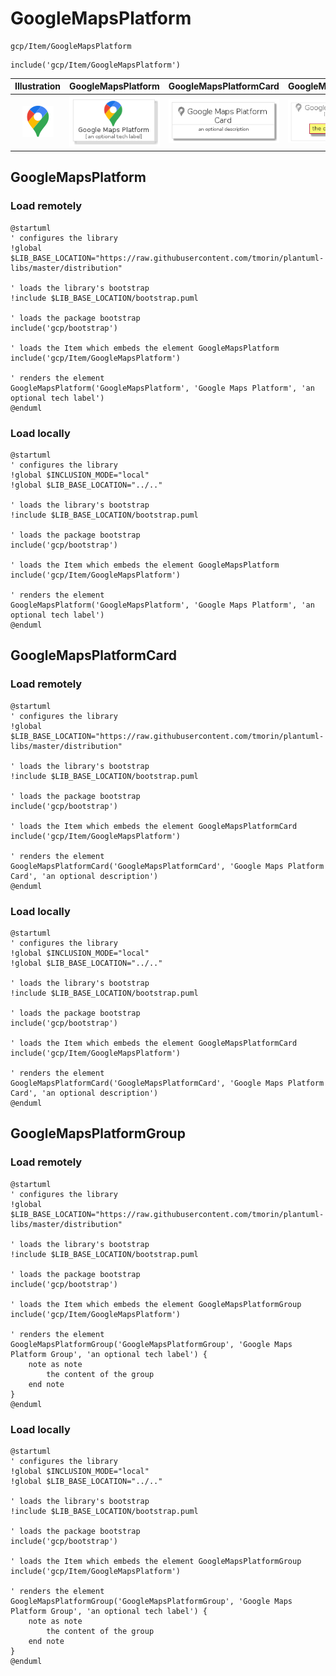 # GoogleMapsPlatform


```text
gcp/Item/GoogleMapsPlatform
```

```text
include('gcp/Item/GoogleMapsPlatform')
```



| Illustration | GoogleMapsPlatform | GoogleMapsPlatformCard | GoogleMapsPlatformGroup |
| :---: | :---: | :---: | :---: |
| ![illustration for Illustration](../../gcp/Item/GoogleMapsPlatform.png) | ![illustration for GoogleMapsPlatform](../../gcp/Item/GoogleMapsPlatform.Local.png) | ![illustration for GoogleMapsPlatformCard](../../gcp/Item/GoogleMapsPlatformCard.Local.png) | ![illustration for GoogleMapsPlatformGroup](../../gcp/Item/GoogleMapsPlatformGroup.Local.png) |




## GoogleMapsPlatform

### Load remotely
```plantuml
@startuml
' configures the library
!global $LIB_BASE_LOCATION="https://raw.githubusercontent.com/tmorin/plantuml-libs/master/distribution"

' loads the library's bootstrap
!include $LIB_BASE_LOCATION/bootstrap.puml

' loads the package bootstrap
include('gcp/bootstrap')

' loads the Item which embeds the element GoogleMapsPlatform
include('gcp/Item/GoogleMapsPlatform')

' renders the element
GoogleMapsPlatform('GoogleMapsPlatform', 'Google Maps Platform', 'an optional tech label')
@enduml
```

### Load locally
```plantuml
@startuml
' configures the library
!global $INCLUSION_MODE="local"
!global $LIB_BASE_LOCATION="../.."

' loads the library's bootstrap
!include $LIB_BASE_LOCATION/bootstrap.puml

' loads the package bootstrap
include('gcp/bootstrap')

' loads the Item which embeds the element GoogleMapsPlatform
include('gcp/Item/GoogleMapsPlatform')

' renders the element
GoogleMapsPlatform('GoogleMapsPlatform', 'Google Maps Platform', 'an optional tech label')
@enduml
```

## GoogleMapsPlatformCard

### Load remotely
```plantuml
@startuml
' configures the library
!global $LIB_BASE_LOCATION="https://raw.githubusercontent.com/tmorin/plantuml-libs/master/distribution"

' loads the library's bootstrap
!include $LIB_BASE_LOCATION/bootstrap.puml

' loads the package bootstrap
include('gcp/bootstrap')

' loads the Item which embeds the element GoogleMapsPlatformCard
include('gcp/Item/GoogleMapsPlatform')

' renders the element
GoogleMapsPlatformCard('GoogleMapsPlatformCard', 'Google Maps Platform Card', 'an optional description')
@enduml
```

### Load locally
```plantuml
@startuml
' configures the library
!global $INCLUSION_MODE="local"
!global $LIB_BASE_LOCATION="../.."

' loads the library's bootstrap
!include $LIB_BASE_LOCATION/bootstrap.puml

' loads the package bootstrap
include('gcp/bootstrap')

' loads the Item which embeds the element GoogleMapsPlatformCard
include('gcp/Item/GoogleMapsPlatform')

' renders the element
GoogleMapsPlatformCard('GoogleMapsPlatformCard', 'Google Maps Platform Card', 'an optional description')
@enduml
```

## GoogleMapsPlatformGroup

### Load remotely
```plantuml
@startuml
' configures the library
!global $LIB_BASE_LOCATION="https://raw.githubusercontent.com/tmorin/plantuml-libs/master/distribution"

' loads the library's bootstrap
!include $LIB_BASE_LOCATION/bootstrap.puml

' loads the package bootstrap
include('gcp/bootstrap')

' loads the Item which embeds the element GoogleMapsPlatformGroup
include('gcp/Item/GoogleMapsPlatform')

' renders the element
GoogleMapsPlatformGroup('GoogleMapsPlatformGroup', 'Google Maps Platform Group', 'an optional tech label') {
    note as note
        the content of the group
    end note
}
@enduml
```

### Load locally
```plantuml
@startuml
' configures the library
!global $INCLUSION_MODE="local"
!global $LIB_BASE_LOCATION="../.."

' loads the library's bootstrap
!include $LIB_BASE_LOCATION/bootstrap.puml

' loads the package bootstrap
include('gcp/bootstrap')

' loads the Item which embeds the element GoogleMapsPlatformGroup
include('gcp/Item/GoogleMapsPlatform')

' renders the element
GoogleMapsPlatformGroup('GoogleMapsPlatformGroup', 'Google Maps Platform Group', 'an optional tech label') {
    note as note
        the content of the group
    end note
}
@enduml
```

